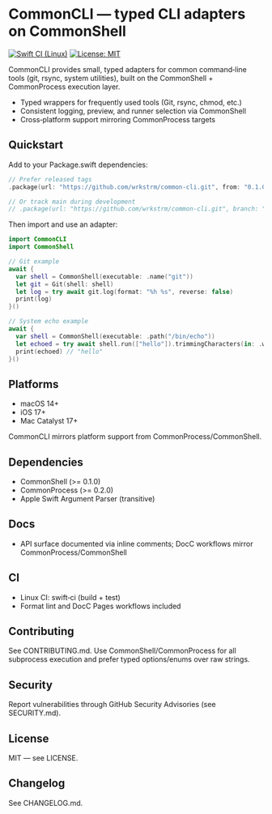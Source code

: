 # CommonCLI — typed CLI adapters on CommonShell

[![Swift CI (Linux)](https://github.com/wrkstrm/common-cli/actions/workflows/swift-ci.yml/badge.svg)](https://github.com/wrkstrm/common-cli/actions/workflows/swift-ci.yml)
[![License: MIT](https://img.shields.io/badge/License-MIT-yellow.svg)](LICENSE)

CommonCLI provides small, typed adapters for common command‑line tools (git, rsync,
system utilities), built on the CommonShell + CommonProcess execution layer.

- Typed wrappers for frequently used tools (Git, rsync, chmod, etc.)
- Consistent logging, preview, and runner selection via CommonShell
- Cross‑platform support mirroring CommonProcess targets

## Quickstart

Add to your Package.swift dependencies:

```swift
// Prefer released tags
.package(url: "https://github.com/wrkstrm/common-cli.git", from: "0.1.0")

// Or track main during development
// .package(url: "https://github.com/wrkstrm/common-cli.git", branch: "main")
```

Then import and use an adapter:

```swift
import CommonCLI
import CommonShell

// Git example
await {
  var shell = CommonShell(executable: .name("git"))
  let git = Git(shell: shell)
  let log = try await git.log(format: "%h %s", reverse: false)
  print(log)
}()

// System echo example
await {
  var shell = CommonShell(executable: .path("/bin/echo"))
  let echoed = try await shell.run(["hello"]).trimmingCharacters(in: .whitespacesAndNewlines)
  print(echoed) // "hello"
}()
```

## Platforms

- macOS 14+
- iOS 17+
- Mac Catalyst 17+

CommonCLI mirrors platform support from CommonProcess/CommonShell.

## Dependencies

- CommonShell (>= 0.1.0)
- CommonProcess (>= 0.2.0)
- Apple Swift Argument Parser (transitive)

## Docs

- API surface documented via inline comments; DocC workflows mirror CommonProcess/CommonShell

## CI

- Linux CI: swift‑ci (build + test)
- Format lint and DocC Pages workflows included

## Contributing

See CONTRIBUTING.md. Use CommonShell/CommonProcess for all subprocess execution and
prefer typed options/enums over raw strings.

## Security

Report vulnerabilities through GitHub Security Advisories (see SECURITY.md).

## License

MIT — see LICENSE.

## Changelog

See CHANGELOG.md.
